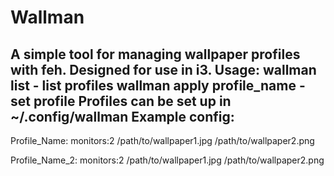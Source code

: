 # Wallman

A simple tool for managing wallpaper profiles with feh. Designed for use in i3.
Usage: 
wallman list - list profiles
wallman apply profile_name - set profile
Profiles can be set up in ~/.config/wallman
Example config:
---------------
Profile_Name:
	monitors:2
	/path/to/wallpaper1.jpg
	/path/to/wallpaper2.png

Profile_Name_2:
	monitors:2
	/path/to/wallpaper1.jpg
	/path/to/wallpaper2.png

